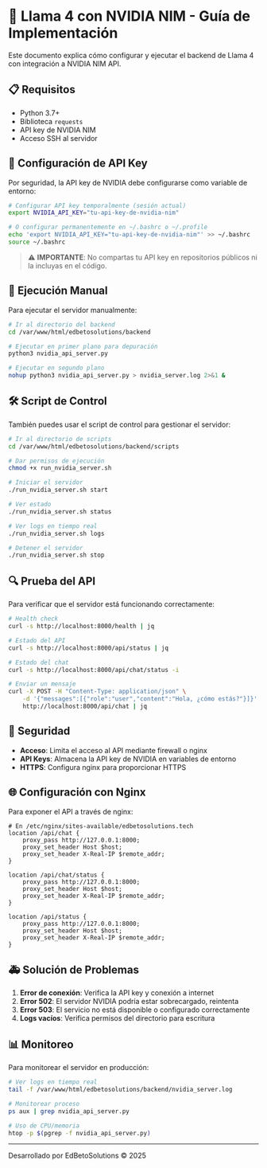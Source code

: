 # 🦙 Llama 4 con NVIDIA NIM - Guía de Implementación

Este documento explica cómo configurar y ejecutar el backend de Llama 4 con integración a NVIDIA NIM API.

## 📋 Requisitos

- Python 3.7+
- Biblioteca `requests`
- API key de NVIDIA NIM
- Acceso SSH al servidor

## 🔑 Configuración de API Key

Por seguridad, la API key de NVIDIA debe configurarse como variable de entorno:

```bash
# Configurar API key temporalmente (sesión actual)
export NVIDIA_API_KEY="tu-api-key-de-nvidia-nim"

# O configurar permanentemente en ~/.bashrc o ~/.profile
echo 'export NVIDIA_API_KEY="tu-api-key-de-nvidia-nim"' >> ~/.bashrc
source ~/.bashrc
```

> ⚠️ **IMPORTANTE**: No compartas tu API key en repositorios públicos ni la incluyas en el código.

## 🚀 Ejecución Manual

Para ejecutar el servidor manualmente:

```bash
# Ir al directorio del backend
cd /var/www/html/edbetosolutions/backend

# Ejecutar en primer plano para depuración
python3 nvidia_api_server.py

# Ejecutar en segundo plano
nohup python3 nvidia_api_server.py > nvidia_server.log 2>&1 &
```

## 🛠️ Script de Control

También puedes usar el script de control para gestionar el servidor:

```bash
# Ir al directorio de scripts
cd /var/www/html/edbetosolutions/backend/scripts

# Dar permisos de ejecución
chmod +x run_nvidia_server.sh

# Iniciar el servidor
./run_nvidia_server.sh start

# Ver estado
./run_nvidia_server.sh status

# Ver logs en tiempo real
./run_nvidia_server.sh logs

# Detener el servidor
./run_nvidia_server.sh stop
```

## 🔍 Prueba del API

Para verificar que el servidor está funcionando correctamente:

```bash
# Health check
curl -s http://localhost:8000/health | jq

# Estado del API
curl -s http://localhost:8000/api/status | jq

# Estado del chat
curl -s http://localhost:8000/api/chat/status -i

# Enviar un mensaje
curl -X POST -H "Content-Type: application/json" \
    -d '{"messages":[{"role":"user","content":"Hola, ¿cómo estás?"}]}' \
    http://localhost:8000/api/chat | jq
```

## 🔐 Seguridad

- **Acceso**: Limita el acceso al API mediante firewall o nginx
- **API Keys**: Almacena la API key de NVIDIA en variables de entorno
- **HTTPS**: Configura nginx para proporcionar HTTPS

## 🌐 Configuración con Nginx

Para exponer el API a través de nginx:

```nginx
# En /etc/nginx/sites-available/edbetosolutions.tech
location /api/chat {
    proxy_pass http://127.0.0.1:8000;
    proxy_set_header Host $host;
    proxy_set_header X-Real-IP $remote_addr;
}

location /api/chat/status {
    proxy_pass http://127.0.0.1:8000;
    proxy_set_header Host $host;
    proxy_set_header X-Real-IP $remote_addr;
}

location /api/status {
    proxy_pass http://127.0.0.1:8000;
    proxy_set_header Host $host;
    proxy_set_header X-Real-IP $remote_addr;
}
```

## 🚑 Solución de Problemas

1. **Error de conexión**: Verifica la API key y conexión a internet
2. **Error 502**: El servidor NVIDIA podría estar sobrecargado, reintenta
3. **Error 503**: El servicio no está disponible o configurado correctamente
4. **Logs vacíos**: Verifica permisos del directorio para escritura

## 📊 Monitoreo

Para monitorear el servidor en producción:

```bash
# Ver logs en tiempo real
tail -f /var/www/html/edbetosolutions/backend/nvidia_server.log

# Monitorear proceso
ps aux | grep nvidia_api_server.py

# Uso de CPU/memoria
htop -p $(pgrep -f nvidia_api_server.py)
```

---

Desarrollado por EdBetoSolutions © 2025
